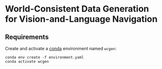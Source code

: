 # World-Consistent Data Generation for Vision-and-Language Navigation


## Requirements
Create and activate a [conda](https://conda.io/) environment named `wcgen`:

```
conda env create -f environment.yaml
conda activate wcgen
```
